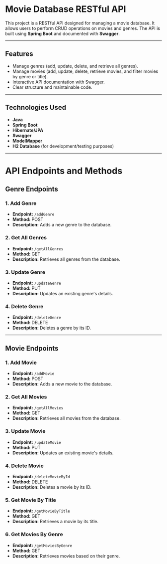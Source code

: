# Movie Database RESTful API

This project is a RESTful API designed for managing a movie database. It allows users to perform CRUD operations on movies and genres. The API is built using **Spring Boot** and documented with **Swagger**.

---

## Features

- Manage genres (add, update, delete, and retrieve all genres).
- Manage movies (add, update, delete, retrieve movies, and filter movies by genre or title).
- Interactive API documentation with Swagger.
- Clear structure and maintainable code.

---

## Technologies Used

- **Java**
- **Spring Boot**
- **Hibernate/JPA**
- **Swagger**
- **ModelMapper**
- **H2 Database** (for development/testing purposes)

---

# API Endpoints and Methods

## Genre Endpoints

### 1. Add Genre
- **Endpoint:** `/addGenre`
- **Method:** POST
- **Description:** Adds a new genre to the database.

### 2. Get All Genres
- **Endpoint:** `/getAllGenres`
- **Method:** GET
- **Description:** Retrieves all genres from the database.

### 3. Update Genre
- **Endpoint:** `/updateGenre`
- **Method:** PUT
- **Description:** Updates an existing genre's details.

### 4. Delete Genre
- **Endpoint:** `/deleteGenre`
- **Method:** DELETE
- **Description:** Deletes a genre by its ID.

---

## Movie Endpoints

### 1. Add Movie
- **Endpoint:** `/addMovie`
- **Method:** POST
- **Description:** Adds a new movie to the database.

### 2. Get All Movies
- **Endpoint:** `/getAllMovies`
- **Method:** GET
- **Description:** Retrieves all movies from the database.

### 3. Update Movie
- **Endpoint:** `/updateMovie`
- **Method:** PUT
- **Description:** Updates an existing movie's details.

### 4. Delete Movie
- **Endpoint:** `/deleteMovieById`
- **Method:** DELETE
- **Description:** Deletes a movie by its ID.

### 5. Get Movie By Title
- **Endpoint:** `/getMovieByTitle`
- **Method:** GET
- **Description:** Retrieves a movie by its title.

### 6. Get Movies By Genre
- **Endpoint:** `/getMoviesByGenre`
- **Method:** GET
- **Description:** Retrieves movies based on their genre.






